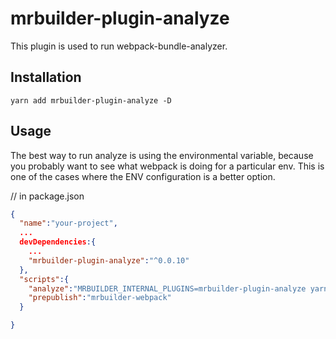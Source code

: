 mrbuilder-plugin-analyze
===
This plugin is used to run webpack-bundle-analyzer.

## Installation
```
yarn add mrbuilder-plugin-analyze -D

```

## Usage
The best way to run analyze is using the environmental variable, because
you probably want to see what webpack is doing for a particular env.
This is one of the cases where the ENV configuration is a better option.

// in package.json

```json
{
  "name":"your-project",
  ...
  devDependencies:{
    ...
    "mrbuilder-plugin-analyze":"^0.0.10"
  },
  "scripts":{
    "analyze":"MRBUILDER_INTERNAL_PLUGINS=mrbuilder-plugin-analyze yarn run prepublish",
    "prepublish":"mrbuilder-webpack"
  }

}
